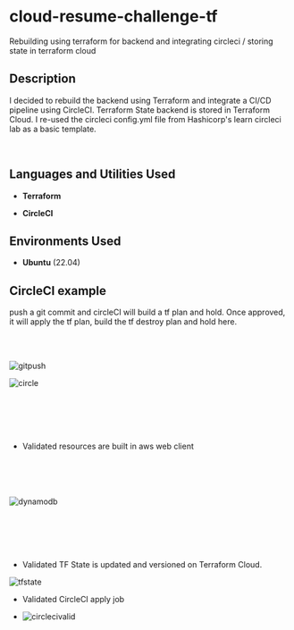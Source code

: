 # cloud-resume-challenge-tf
Rebuilding using terraform for backend and integrating circleci / storing state in terraform cloud



<h2>Description</h2>

I decided to rebuild the backend using Terraform and integrate a CI/CD pipeline using CircleCI.  Terraform State backend is stored in Terraform Cloud.  I re-used the circleci config.yml file from Hashicorp's learn circleci lab as a basic template.

<br />





<h2>Languages and Utilities Used</h2>



- <b>Terraform</b> 

- <b>CircleCI</b>



<h2>Environments Used </h2>



- <b>Ubuntu</b> (22.04)



<h2>CircleCI example</h2>

push a git commit and circleCI will build a tf plan and hold.  Once approved, it will apply the tf plan, build the tf destroy plan and hold here.

<br> </br>

![gitpush](https://user-images.githubusercontent.com/85902399/210657959-507d1862-f7b8-459f-8750-d4e55b9197a2.png)

![circle](https://user-images.githubusercontent.com/85902399/210658157-08b9fa63-37d5-400c-882c-7cc4f3d5b3d4.png)

<br> </br>
<br> </br>


- Validated resources are built in aws web client

<br> </br>
<br> </br>
![dynamodb](https://user-images.githubusercontent.com/85902399/210658757-75e65bba-d386-4179-a142-fe27db63ba22.png)

<br> </br>
<br> </br>

- Validated TF State is updated and versioned on Terraform Cloud.




![tfstate](https://user-images.githubusercontent.com/85902399/210658423-1c62612c-4cdd-4d5c-8202-cd40f629dc29.png)



- Validated CircleCI apply job


- ![circlecivalid](https://user-images.githubusercontent.com/85902399/211437788-59b9ad5e-8886-4ed9-84a9-3c77baacca2f.png)




